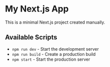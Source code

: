 # My Next.js App

This is a minimal Next.js project created manually.

## Available Scripts

- `npm run dev` - Start the development server
- `npm run build` - Create a production build
- `npm start` - Start the production server
